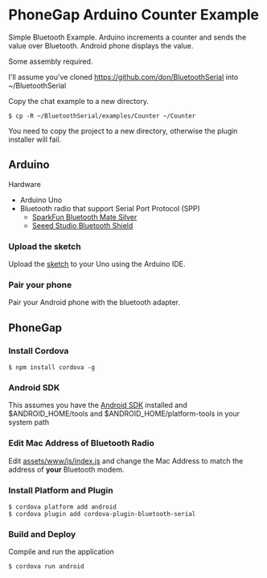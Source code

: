 # PhoneGap Arduino Counter Example

Simple Bluetooth Example. Arduino increments a counter and sends the value over Bluetooth. Android phone displays the value.

Some assembly required.

I'll assume you've cloned https://github.com/don/BluetoothSerial into ~/BluetoothSerial

Copy the chat example to a new directory.  

    $ cp -R ~/BluetoothSerial/examples/Counter ~/Counter
    
You need to copy the project to a new directory, otherwise the plugin installer will fail.

## Arduino

Hardware
 * Arduino Uno
 * Bluetooth radio that support Serial Port Protocol (SPP)
     * [SparkFun Bluetooth Mate Silver](https://www.sparkfun.com/products/10393)
     * [Seeed Studio Bluetooth Shield](http://www.seeedstudio.com/depot/bluetooth-shield-p-866.html)

### Upload the sketch

Upload the [sketch](https://github.com/don/BluetoothSerial/blob/master/examples/Counter/Arduino/Counter/Counter.ino) to your Uno using the Arduino IDE.

### Pair your phone

Pair your Android phone with the bluetooth adapter.

## PhoneGap

### Install Cordova

    $ npm install cordova -g

### Android SDK

This assumes you have the [Android SDK](http://developer.android.com/sdk/index.html) installed and $ANDROID_HOME/tools and $ANDROID_HOME/platform-tools in your system path

### Edit Mac Address of Bluetooth Radio

Edit [assets/www/js/index.js](http://github.com/don/BluetoothSerial/examples/LED/assets/www/js/index.js) and change the Mac Address to match the address of **your** Bluetooth modem.

### Install Platform and Plugin

    $ cordova platform add android
    $ cordova plugin add cordova-plugin-bluetooth-serial

### Build and Deploy

Compile and run the application

    $ cordova run android
    